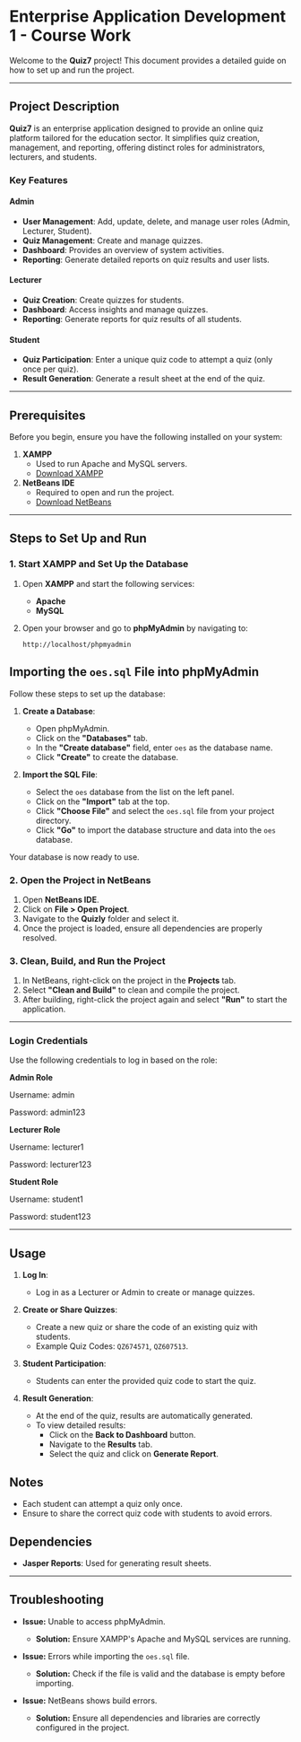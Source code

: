 # Enterprise Application Development 1 - Course Work

Welcome to the **Quiz7** project! This document provides a detailed guide on how to set up and run the project.

---

## Project Description

**Quiz7** is an enterprise application designed to provide an online quiz platform tailored for the education sector. It simplifies quiz creation, management, and reporting, offering distinct roles for administrators, lecturers, and students. 

### Key Features

#### **Admin**
- **User Management**: Add, update, delete, and manage user roles (Admin, Lecturer, Student).
- **Quiz Management**: Create and manage quizzes.
- **Dashboard**: Provides an overview of system activities.
- **Reporting**: Generate detailed reports on quiz results and user lists.

#### **Lecturer**
- **Quiz Creation**: Create quizzes for students.
- **Dashboard**: Access insights and manage quizzes.
- **Reporting**: Generate reports for quiz results of all students.

#### **Student**
- **Quiz Participation**: Enter a unique quiz code to attempt a quiz (only once per quiz).
- **Result Generation**: Generate a result sheet at the end of the quiz.

---

## Prerequisites

Before you begin, ensure you have the following installed on your system:

1. **XAMPP**
   - Used to run Apache and MySQL servers.
   - [Download XAMPP](https://www.apachefriends.org/download.html)
2. **NetBeans IDE**
   - Required to open and run the project.
   - [Download NetBeans](https://netbeans.apache.org/download/)

---

## Steps to Set Up and Run

### 1. Start XAMPP and Set Up the Database

1. Open **XAMPP** and start the following services:
   - **Apache**
   - **MySQL**

2. Open your browser and go to **phpMyAdmin** by navigating to:
   ```
   http://localhost/phpmyadmin
   ```

## Importing the `oes.sql` File into phpMyAdmin

Follow these steps to set up the database:

1. **Create a Database**:
   - Open phpMyAdmin.
   - Click on the **"Databases"** tab.
   - In the **"Create database"** field, enter `oes` as the database name.
   - Click **"Create"** to create the database.

2. **Import the SQL File**:
   - Select the `oes` database from the list on the left panel.
   - Click on the **"Import"** tab at the top.
   - Click **"Choose File"** and select the `oes.sql` file from your project directory.
   - Click **"Go"** to import the database structure and data into the `oes` database.

Your database is now ready to use.

### 2. Open the Project in NetBeans

1. Open **NetBeans IDE**.
2. Click on **File > Open Project**.
3. Navigate to the **Quizly** folder and select it.
4. Once the project is loaded, ensure all dependencies are properly resolved.

### 3. Clean, Build, and Run the Project

1. In NetBeans, right-click on the project in the **Projects** tab.
2. Select **"Clean and Build"** to clean and compile the project.
3. After building, right-click the project again and select **"Run"** to start the application.

---

### Login Credentials
Use the following credentials to log in based on the role:

**Admin Role**

Username: admin

Password: admin123

**Lecturer Role**

Username: lecturer1

Password: lecturer123

**Student Role**

Username: student1

Password: student123

---

## Usage

1. **Log In**:
   - Log in as a Lecturer or Admin to create or manage quizzes.

2. **Create or Share Quizzes**:
   - Create a new quiz or share the code of an existing quiz with students.
   - Example Quiz Codes: `QZ674571`, `QZ607513`.

3. **Student Participation**:
   - Students can enter the provided quiz code to start the quiz.

4. **Result Generation**:
   - At the end of the quiz, results are automatically generated.
   - To view detailed results:
     - Click on the **Back to Dashboard** button.
     - Navigate to the **Results** tab.
     - Select the quiz and click on **Generate Report**.

## Notes
- Each student can attempt a quiz only once.
- Ensure to share the correct quiz code with students to avoid errors.

## Dependencies
- **Jasper Reports**: Used for generating result sheets.

---

## Troubleshooting

- **Issue:** Unable to access phpMyAdmin.
  - **Solution:** Ensure XAMPP's Apache and MySQL services are running.

- **Issue:** Errors while importing the `oes.sql` file.
  - **Solution:** Check if the file is valid and the database is empty before importing.

- **Issue:** NetBeans shows build errors.
  - **Solution:** Ensure all dependencies and libraries are correctly configured in the project.
